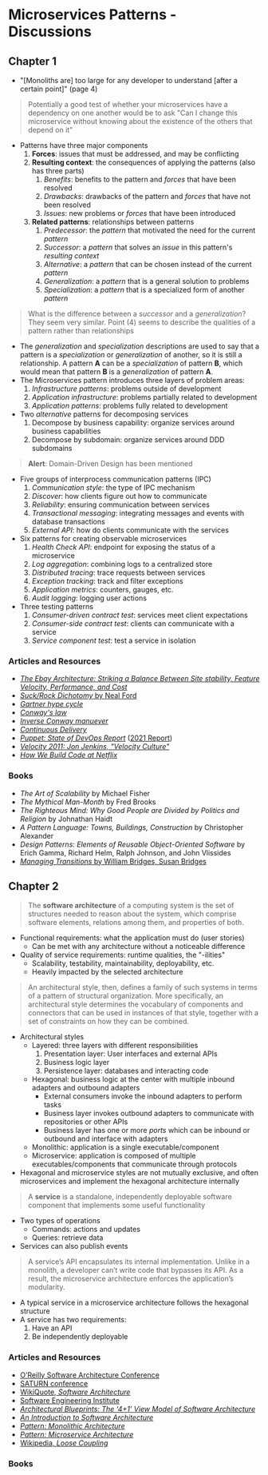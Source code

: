 # Microservices Patterns - Discussions

## Chapter 1

- "[Monoliths are] too large for any developer to understand [after a certain point]" (page 4)

> Potentially a good test of whether your microservices have a dependency on one another would be to ask "Can I change this microservice without knowing about the existence of the others that depend on it"

- Patterns have three major components
  1. **Forces**: issues that must be addressed, and may be conflicting
  2. **Resulting context**: the consequences of applying the patterns (also has three parts)
      1. _Benefits_: benefits to the pattern and _forces_ that have been resolved
      2. _Drawbacks_: drawbacks of the pattern and _forces_ that have not been resolved
      3. _Issues_: new problems or _forces_ that have been introduced
  3. **Related patterns**: relationships between patterns
      1. _Predecessor_: the _pattern_ that motivated the need for the current _pattern_
      2. _Successor_: a _pattern_ that solves an _issue_ in this pattern's _resulting context_
      3. _Alternative_: a _pattern_ that can be chosen instead of the current _pattern_
      4. _Generalization_: a _pattern_ that is a general solution to problems
      5. _Specialization_: a _pattern_ that is a specialized form of another _pattern_

> What is the difference between a _successor_ and a _generalization_? They seem very similar. Point (4) seems to describe the qualities of a pattern rather than relationships

- The _generalization_ and _specialization_ descriptions are used to say that a pattern is a _specialization_ or _generalization_ of another, so it is still a relationship. A pattern **A** can be a _specialization_ of pattern **B**, which would mean that pattern **B** is a _generalization_ of pattern **A**.
- The Microservices pattern introduces three layers of problem areas:
  1. _Infrastructure patterns_: problems outside of development
  2. _Application infrastructure_: problems partially related to development
  3. _Application patterns_: problems fully related to development
- Two _alternative_ patterns for decomposing services
  1. Decompose by business capability: organize services around business capabilities
  2. Decompose by subdomain: organize services around DDD subdomains

> **Alert**: Domain-Driven Design has been mentioned

- Five groups of interprocess communication patterns (IPC)
  1. _Communication style_: the type of IPC mechanism
  2. _Discover_: how clients figure out how to communicate
  3. _Reliability_: ensuring communication between services
  4. _Transactional messaging_: integrating messages and events with database transactions
  5. _External API_: how do clients communicate with the services
- Six patterns for creating observable microservices
  1. _Health Check API_: endpoint for exposing the status of a microservice
  2. _Log aggregation_: combining logs to a centralized store
  3. _Distributed tracing_: trace requests between services
  4. _Exception tracking_: track and filter exceptions
  5. _Application metrics_: counters, gauges, etc.
  6. _Audit logging_: logging user actions
- Three testing patterns
  1. _Consumer-driven contract test_: services meet client expectations
  2. _Consumer-side contract test_: clients can communicate with a service
  3. _Service component test_: test a service in isolation

### Articles and Resources

- [_The Ebay Architecture: Striking a Balance Between Site stability, Feature Velocity, Performance, and Cost_](https://www.slideshare.net/RandyShoup/the-ebay-architecture-striking-a-balance-between-site-stability-feature-velocity-performance-and-cost)
- [_Suck/Rock Dichotomy_ by Neal Ford](http://nealford.com/memeagora/2009/08/05/suck-rock-dichotomy.html)
- [_Gartner hype cycle_](https://en.wikipedia.org/wiki/Hype_cycle)
- [_Conway's law_](https://en.wikipedia.org/wiki/Conway%27s_law)
- [_Inverse Conway manuever_](https://www.thoughtworks.com/radar/techniques/inverse-conway-maneuver)
- [_Continuous Delivery_](https://continuousdelivery.com)
- [_Puppet: State of DevOps Report_](https://puppet.com/resources/whitepaper/state-of-develops-report) ([2021 Report](https://puppet.com/resources/report/2021-state-of-devops-report))
- [_Velocity 2011: Jon Jenkins, "Velocity Culture"_](https://www.youtube.com/watch?v=dxk8b9rSKOo)
- [_How We Build Code at Netflix_](https://netflixtechblog.com/how-we-build-code-at-netflix-c5d9bd727f15)

### Books

- _The Art of Scalability_ by Michael Fisher
- _The Mythical Man-Month_ by Fred Brooks
- _The Righteous Mind: Why Good People are Divided by Politics and Religion_ by Johnathan Haidt
- _A Pattern Language: Towns, Buildings, Construction_ by Christopher Alexander
- _Design Patterns: Elements of Reusable Object-Oriented Software_ by Erich Gamma, Richard Helm, Ralph Johnson, and John Vlissides
- [_Managing Transitions_ by William Bridges, Susan Bridges](https://wmbridges.com/books)

## Chapter 2

> The **software architecture** of a computing system is the set of structures needed to reason about the system, which comprise software elements, relations among them, and properties of both.

- Functional requirements: what the application must do (user stories)
  - Can be met with any architecture without a noticeable difference
- Quality of service requirements: runtime qualities, the "-ilities"
  - Scalability, testability, maintainability, deployability, etc.
  - Heavily impacted by the selected architecture

> An architectural style, then, defines a family of such systems in terms of a pattern of structural organization. More specifically, an architectural style determines the vocabulary of components and connectors that can be used in instances of that style, together with a set of constraints on how they can be combined.

- Architectural styles
  - Layered: three layers with different responsibilities
    1. Presentation layer: User interfaces and external APIs
    2. Business logic layer
    3. Persistence layer: databases and interacting code
  - Hexagonal: business logic at the center with multiple inbound adapters and outbound adapters
    - External consumers invoke the inbound adapters to perform tasks
    - Business layer invokes outbound adapters to communicate with repositories or other APIs
    - Business layer has one or more _ports_ which can be inbound or outbound and interface with adapters
  - Monolithic: application is a single executable/component
  - Microservice: application is composed of multiple executables/components that communicate through protocols
- Hexagonal and microservice styles are not mutually exclusive, and often microservices and implement the hexagonal architecture internally

> A **service** is a standalone, independently deployable software component that implements some useful functionality

- Two types of operations
  - Commands: actions and updates
  - Queries: retrieve data
- Services can also publish events

> A service’s API encapsulates its internal implementation. Unlike in a monolith, a developer can’t write code that bypasses its API. As a result, the microservice architecture enforces the application’s modularity.

- A typical service in a microservice architecture follows the hexagonal structure
- A service has two requirements:
  1. Have an API
  2. Be independently deployable

### Articles and Resources

- [O’Reilly Software Architecture Conference](https://conferences.oreilly.com/software-architecture)
- [SATURN conference](https://resources.sei.cmu.edu/news-events/events/saturn/)
- [WikiQuote, _Software Architecture_](https://en.wikiquote.org/wiki/Software_architecture)
- [Software Engineering Institute](http://www.sei.cmu.edu/)
- [_Architectural Blueprints: The ‘4+1’ View Model of Software Architecture_](www.cs.ubc.ca/~gregor/teaching/papers/4+1view-architecture.pdf)
- [_An Introduction to Software Architecture_](https://www.cs.cmu.edu/afs/cs/project/able/ftp/intro_softarch/intro_softarch.pdf)
- [_Pattern: Monolithic Architecture_](https://microservices.io/patterns/monolithic.html)
- [_Pattern: Microservice Architecture_](https://microservices.io/patterns/microservices.html)
- [Wikipedia, _Loose Coupling_](https://en.wikipedia.org/wiki/Loose_coupling)

### Books
